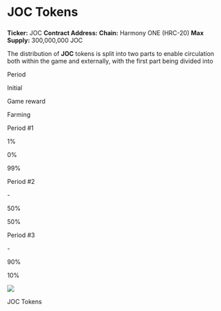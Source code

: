 # JOC Tokens

### &#x20;<a href="#usdjoc-tokenomics" id="usdjoc-tokenomics"></a>

**Ticker:** JOC **Contract Address:** **Chain:** Harmony ONE (HRC-20) **Max Supply:** 300,000,000 JOC

The distribution of **JOC** tokens is split into two parts to enable circulation both within the game and externally, with the first part being divided into

Period

Initial

Game reward

Farming

Period #1

1%

0%

99%

Period #2

\-

50%

50%

Period #3

\-

90%

10%

![](https://2096252471-files.gitbook.io/\~/files/v0/b/gitbook-x-prod.appspot.com/o/spaces%2FNjaJhf8Ri5iCbPmtivXB%2Fuploads%2FCN1EWS7xq8QTyAZb0IA6%2FJoc%20tokens.png?alt=media\&token=ef4815eb-12d1-4edd-b6cd-8d94a5eaa8ae)

JOC Tokens

